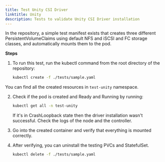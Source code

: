 ```yaml
---
title: Test Unity CSI Driver
linktitle: Unity
description: Tests to validate Unity CSI Driver installation
---
```


In the repository, a simple test manifest exists that creates three different PersistentVolumeClaims using default NFS and iSCSI and FC storage classes, and automatically mounts them to the pod.

**Steps**

1. To run this test, run the kubectl command from the root directory of the repository:
   ```bash
   kubectl create -f ./tests/sample.yaml
   ```
You can find all the created resources in `test-unity` namespace.

2. Check if the pod is created and Ready and Running by running:
   ```bash
   kubectl get all -n test-unity
   ```
   If it's in CrashLoopback state then the driver installation wasn't successful. Check the logs of the node and the controller.

3. Go into the created container and verify that everything is mounted correctly.

4. After verifying, you can uninstall the testing PVCs and StatefulSet.
   ```bash
   kubectl delete -f ./tests/sample.yaml
   ```
